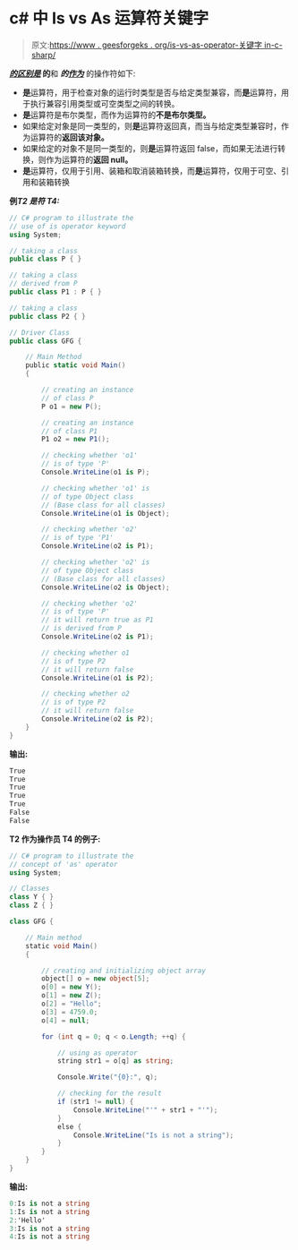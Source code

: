 # c# 中 Is vs As 运算符关键字

> 原文:[https://www . geesforgeks . org/is-vs-as-operator-关键字 in-c-sharp/](https://www.geeksforgeeks.org/is-vs-as-operator-keyword-in-c-sharp/)

***[的区别是](https://www.geeksforgeeks.org/c-is-operator-keyword/)* 的**和 ***的[作为](https://www.geeksforgeeks.org/c-as-operator-keyword/)*** 的操作符如下:

*   **是**运算符，用于检查对象的运行时类型是否与给定类型兼容，而**是**运算符，用于执行兼容引用类型或可空类型之间的转换。
*   **是**运算符是布尔类型，而作为运算符的**不是布尔类型。**
*   如果给定对象是同一类型的，则**是**运算符返回真，而当与给定类型兼容时，作为运算符的**返回该对象。**
*   如果给定的对象不是同一类型的，则**是**运算符返回 false，而如果无法进行转换，则作为运算符的**返回 null。**
*   **是**运算符，仅用于引用、装箱和取消装箱转换，而**是**运算符，仅用于可空、引用和装箱转换

**例*T2 是符 T4:***

```cs
// C# program to illustrate the
// use of is operator keyword
using System;

// taking a class
public class P { }

// taking a class
// derived from P
public class P1 : P { }

// taking a class
public class P2 { }

// Driver Class
public class GFG {

    // Main Method
    public static void Main()
    {

        // creating an instance
        // of class P
        P o1 = new P();

        // creating an instance
        // of class P1
        P1 o2 = new P1();

        // checking whether 'o1'
        // is of type 'P'
        Console.WriteLine(o1 is P);

        // checking whether 'o1' is
        // of type Object class
        // (Base class for all classes)
        Console.WriteLine(o1 is Object);

        // checking whether 'o2'
        // is of type 'P1'
        Console.WriteLine(o2 is P1);

        // checking whether 'o2' is
        // of type Object class
        // (Base class for all classes)
        Console.WriteLine(o2 is Object);

        // checking whether 'o2'
        // is of type 'P'
        // it will return true as P1
        // is derived from P
        Console.WriteLine(o2 is P1);

        // checking whether o1
        // is of type P2
        // it will return false
        Console.WriteLine(o1 is P2);

        // checking whether o2
        // is of type P2
        // it will return false
        Console.WriteLine(o2 is P2);
    }
}
```

**输出:**

```cs
True
True
True
True
True
False
False

```

**T2 作为操作员 T4 的例子:**

```cs
// C# program to illustrate the
// concept of 'as' operator
using System;

// Classes
class Y { }
class Z { }

class GFG {

    // Main method
    static void Main()
    {

        // creating and initializing object array
        object[] o = new object[5];
        o[0] = new Y();
        o[1] = new Z();
        o[2] = "Hello";
        o[3] = 4759.0;
        o[4] = null;

        for (int q = 0; q < o.Length; ++q) {

            // using as operator
            string str1 = o[q] as string;

            Console.Write("{0}:", q);

            // checking for the result
            if (str1 != null) {
                Console.WriteLine("'" + str1 + "'");
            }
            else {
                Console.WriteLine("Is is not a string");
            }
        }
    }
}
```

**输出:**

```cs
0:Is is not a string
1:Is is not a string
2:'Hello'
3:Is is not a string
4:Is is not a string

```